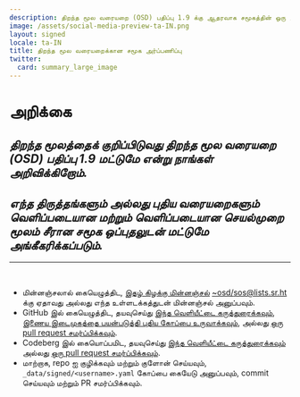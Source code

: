 ```yaml
---
description: திறந்த மூல வரையறை (OSD) பதிப்பு 1.9 க்கு ஆதரவாக சமூகத்தின் ஒரு அறிக்கை
image: /assets/social-media-preview-ta-IN.png
layout: signed
locale: ta-IN
title: திறந்த மூல வரையறைக்கான சமூக அர்ப்பணிப்பு
twitter:
  card: summary_large_image
---
```

# **அறிக்கை**

## *திறந்த மூலத்தைக் குறிப்பிடுவது திறந்த மூல வரையறை (OSD) பதிப்பு 1.9 மட்டுமே என்று நாங்கள் அறிவிக்கிறோம்.*

## *எந்த திருத்தங்களும் அல்லது புதிய வரையறைகளும் வெளிப்படையான மற்றும் வெளிப்படையான செயல்முறை மூலம் சீரான சமூக ஒப்புதலுடன் மட்டுமே அங்கீகரிக்கப்படும்.*

---
<br>

- மின்னஞ்சலால் கையெழுத்திட, [இதழ் கிழக்கு மின்னஞ்சல்](https://useplaintext.email/)  [~osd/sos@lists.sr.ht](mailto:~osd/sos@lists.sr.ht) க்கு ஏதாவது அல்லது எந்த உள்ளடக்கத்துடன் மின்னஞ்சல் அனுப்பவும்.
- GitHub இல் கையெழுத்திட, தயவுசெய்து [இந்த வெளியீட்டை கருத்துரைக்கவும்](https://github.com/OpenSourceDefinition/sos/issues/1), [இணைய இடைமுகத்தை பயன்படுத்தி புதிய கோப்பை உருவாக்கவும்](https://github.com/OpenSourceDefinition/sos/new/main/_data/signed), அல்லது [ஒரு pull request சமர்ப்பிக்கவும்](https://github.com/OpenSourceDefinition/sos/pulls).
- Codeberg இல் கையொப்பமிட, தயவுசெய்து [இந்த வெளியீட்டை கருத்துரைக்கவும்](https://codeberg.org/osd/sos/issues/1) அல்லது [ஒரு pull request சமர்ப்பிக்கவும்](https://codeberg.org/osd/sos/pulls).
- மாற்றாக, repo ஐ குழிக்கவும் மற்றும் குளோன் செய்யவும், `_data/signed/<username>.yaml` கோப்பை கையேடு அனுப்பவும், commit செய்யவும் மற்றும் PR சமர்ப்பிக்கவும்.
